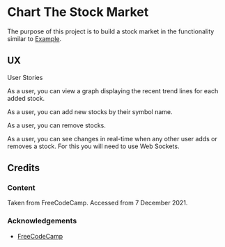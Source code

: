 # Chart The Stock Market

The purpose of this project is to build a stock market in the functionality similar to [Example](https://chart-the-stock-market.freecodecamp.rocks/).

## UX

User Stories

As a user, you can view a graph displaying the recent trend lines for each added stock.

As a user, you can add new stocks by their symbol name.

As a user, you can remove stocks.

As a user, you can see changes in real-time when any other user adds or removes a stock.  For this you will need to use Web Sockets.

## Credits

### Content

Taken from FreeCodeCamp.  Accessed from 7 December 2021.

### Acknowledgements

- [FreeCodeCamp](https://www.freecodecamp.org)